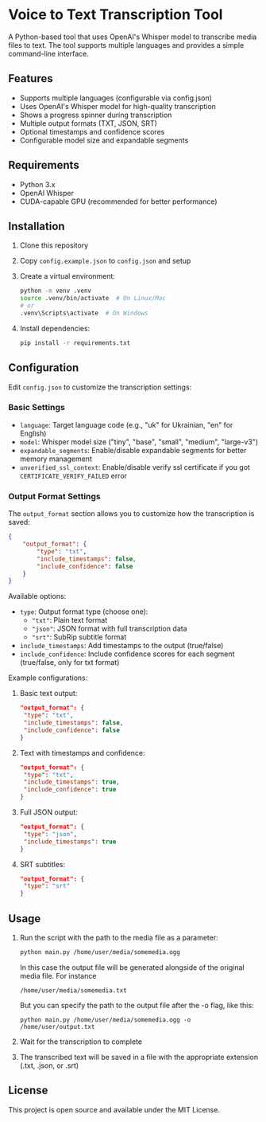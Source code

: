 # Voice to Text Transcription Tool

A Python-based tool that uses OpenAI's Whisper model to transcribe media files to text. The tool supports multiple languages and provides a simple command-line interface.

## Features

- Supports multiple languages (configurable via config.json)
- Uses OpenAI's Whisper model for high-quality transcription
- Shows a progress spinner during transcription
- Multiple output formats (TXT, JSON, SRT)
- Optional timestamps and confidence scores
- Configurable model size and expandable segments

## Requirements

- Python 3.x
- OpenAI Whisper
- CUDA-capable GPU (recommended for better performance)

## Installation

1. Clone this repository
2. Copy `config.example.json` to `config.json` and setup
3. Create a virtual environment:
   
   ```bash
   python -m venv .venv
   source .venv/bin/activate  # On Linux/Mac
   # or
   .venv\Scripts\activate  # On Windows
   ```
4. Install dependencies:
   
   ```bash
   pip install -r requirements.txt
   ```

## Configuration

Edit `config.json` to customize the transcription settings:

### Basic Settings

- `language`: Target language code (e.g., "uk" for Ukrainian, "en" for English)
- `model`: Whisper model size ("tiny", "base", "small", "medium", "large-v3")
- `expandable_segments`: Enable/disable expandable segments for better memory management
- `unverified_ssl_context`: Enable/disable verify ssl certificate if you got `CERTIFICATE_VERIFY_FAILED` error

### Output Format Settings

The `output_format` section allows you to customize how the transcription is saved:

```json
{
    "output_format": {
        "type": "txt",
        "include_timestamps": false,
        "include_confidence": false
    }
}
```

Available options:

- `type`: Output format type (choose one):
  - `"txt"`: Plain text format
  - `"json"`: JSON format with full transcription data
  - `"srt"`: SubRip subtitle format
- `include_timestamps`: Add timestamps to the output (true/false)
- `include_confidence`: Include confidence scores for each segment (true/false, only for txt format)

Example configurations:

1. Basic text output:
   
   ```json
   "output_format": {
    "type": "txt",
    "include_timestamps": false,
    "include_confidence": false
   }
   ```

2. Text with timestamps and confidence:
   
   ```json
   "output_format": {
    "type": "txt",
    "include_timestamps": true,
    "include_confidence": true
   }
   ```

3. Full JSON output:
   
   ```json
   "output_format": {
    "type": "json",
    "include_timestamps": true
   }
   ```

4. SRT subtitles:
   
   ```json
   "output_format": {
    "type": "srt"
   }
   ```

## Usage

1. Run the script with the path to the media file as a parameter:
   
   ```bash
   python main.py /home/user/media/somemedia.ogg
   ```
   
   In this case the output file will be generated alongside of the original media file. For instance
   
   ```
   /home/user/media/somemedia.txt
   ```
   
   But you can specify the path to the output file after the -o flag, like this:
   
   ```
   python main.py /home/user/media/somemedia.ogg -o /home/user/output.txt
   ```
2. Wait for the transcription to complete
3. The transcribed text will be saved in a file with the appropriate extension (.txt, .json, or .srt)

## License

This project is open source and available under the MIT License. 